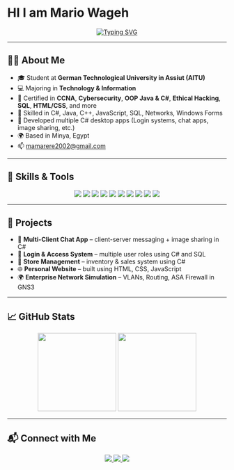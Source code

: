 <h1 style=color="red"> HI I am Mario Wageh </h1>
<p align="center">
  <a href="https://git.io/typing-svg">
    <img src="https://readme-typing-svg.demolab.com?font=Fira+Code&pause=1000&center=true&width=435&lines=Hello..+I'm+Mario+Wageh;Technology+&+Information+Student;NTI+%2F+CCNA+Certified;C%23%2C+Networks%2C+Security+%26+Desktop+Developer;Always+learning+new+tech" alt="Typing SVG" />
  </a>
</p>

---

## 👨‍💻 About Me

- 🎓 Student at **German Technological University in Assiut (AITU)**
- 💻 Majoring in **Technology & Information**
- 🏅 Certified in **CCNA**, **Cybersecurity**, **OOP Java & C#**, **Ethical Hacking**, **SQL**, **HTML/CSS**, and more
- 💬 Skilled in C#, Java, C++, JavaScript, SQL, Networks, Windows Forms
- 🔧 Developed multiple C# desktop apps (Login systems, chat apps, image sharing, etc.)
- 🌍 Based in Minya, Egypt
- 📫 mamarere2002@gmail.com

---

## 🧠 Skills & Tools

<p align="center">
  <img src="https://img.shields.io/badge/-C%23-239120?style=flat&logo=c-sharp&logoColor=white"/>
  <img src="https://img.shields.io/badge/-C++-00599C?style=flat&logo=c%2B%2B&logoColor=white"/>
  <img src="https://img.shields.io/badge/-Java-007396?style=flat&logo=java&logoColor=white"/>
  <img src="https://img.shields.io/badge/-HTML5-E34F26?style=flat&logo=html5&logoColor=white"/>
  <img src="https://img.shields.io/badge/-CSS3-1572B6?style=flat&logo=css3&logoColor=white"/>
  <img src="https://img.shields.io/badge/-JavaScript-F7DF1E?style=flat&logo=javascript&logoColor=black"/>
  <img src="https://img.shields.io/badge/-SQL-003B57?style=flat&logo=postgresql&logoColor=white"/>
  <img src="https://img.shields.io/badge/-Windows%20Forms-0078D4?style=flat&logo=windows&logoColor=white"/>
  <img src="https://img.shields.io/badge/-Git-F05032?style=flat&logo=git&logoColor=white"/>
  <img src="https://img.shields.io/badge/-GitHub-181717?style=flat&logo=github&logoColor=white"/>
</p>

---

## 🚀 Projects

- 💬 **Multi-Client Chat App** – client-server messaging + image sharing in C#
- 🔐 **Login & Access System** – multiple user roles using C# and SQL
- 🛒 **Store Management** – inventory & sales system using C#
- 🌐 **Personal Website** – built using HTML, CSS, JavaScript
- 🌍 **Enterprise Network Simulation** – VLANs, Routing, ASA Firewall in GNS3

---

## 📈 GitHub Stats

<p align="center">
  <img src="https://github-readme-stats.vercel.app/api?username=mamariooo&show_icons=true&theme=tokyonight&count_private=true" height="180em"/>
  <img src="https://github-readme-stats.vercel.app/api/top-langs/?username=mamariooo&layout=compact&theme=tokyonight" height="180em"/>
</p>

---

## 📬 Connect with Me

<p align="center">
  <a href="mailto:mamarere2002@gmail.com">
    <img src="https://img.shields.io/badge/gmail-%23EA4335.svg?style=flat&logo=gmail&logoColor=white"/>
  </a>
  <a href="https://github.com/mamariooo">
    <img src="https://img.shields.io/badge/github-%23181717.svg?style=flat&logo=github&logoColor=white"/>
  </a>
  <a href="https://www.linkedin.com/in/engmariowageh/">
    <img src="https://img.shields.io/badge/linkedin-%230A66C2.svg?style=flat&logo=linkedin&logoColor=white"/>
  </a>
</p>
